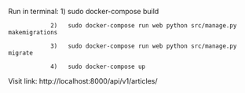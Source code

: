 Run in terminal:
                1)   sudo docker-compose build

                2)   sudo docker-compose run web python src/manage.py makemigrations

                3)   sudo docker-compose run web python src/manage.py migrate

                4)   sudo docker-compose up

Visit link:
                http://localhost:8000/api/v1/articles/